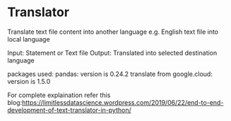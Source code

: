 # Translator
Translate text file content into another language e.g. English text file into local language

Input: Statement or Text file
Output: Translated into selected destination language

packages used:
pandas: version is 0.24.2
translate from google.cloud: version is 1.5.0

For complete explaination refer this blog:https://limitlessdatascience.wordpress.com/2019/06/22/end-to-end-development-of-text-translator-in-python/

